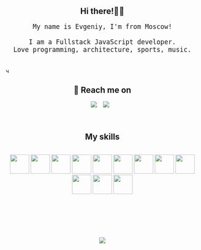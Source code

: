 
<h2 align="center">Hi there!✌🏼</h2>
<p align="center" style="font-size:120%">
  <samp>My name is Evgeniy, I'm from Moscow! <br> <br> I am a Fullstack JavaScript developer. <br>
  Love programming, architecture, sports, music.
  </samp>
  <br> <br>
</p>
ч

<!-- <h2 align="center">My projects 👨‍💻</h2> -->
<!-- 
<p align="center" style="font-size:120%">
  <samp>Check out my projects: <a href="https://github.com/gard65/cartWeb" target="_blank" style="font-size:130%">Попутка</a>
  </samp>
  <br> <br>
  <samp>Check out my projects: <a href="https://github.com/gard65/telegram_News" target="_blank" style="font-size:130%">Telegram Bot</a>
  </samp>
  <br> <br>
</p> -->


<h2 align="center">💬 Reach me on</h2>


<p align="center" align='right'>
  <a target="_blank" href="mailto:evgeniykoluscjinskiy@gmail.com"><img
    src="https://img.shields.io/badge/@mail-20232A?style=for-the-badge&logo=gmail"/></a>&nbsp;&nbsp;&nbsp;
  <a target="_blank" href="https://t.me/SkiPPy43"><img
    src="https://img.shields.io/badge/Telegram-20232A?style=for-the-badge&logo=telegram"/></a>&nbsp;&nbsp;&nbsp;
</p>

<br>

<h2 align="center">My skills</h2>
<br>

<div align="center">
      <img height=50px src="https://upload.wikimedia.org/wikipedia/commons/thumb/a/a7/React-icon.svg/2300px-React-icon.svg.png"/>
      <img height=50px src="https://uxwing.com/wp-content/themes/uxwing/download/10-brands-and-social-media/redux.png"/>
      <img height=50px src="https://upload.wikimedia.org/wikipedia/commons/d/dc/Javascript-shield.png"/>
      <img height=50px src="https://upload.wikimedia.org/wikipedia/commons/thumb/6/61/HTML5_logo_and_wordmark.svg/1024px-HTML5_logo_and_wordmark.svg.png"/>
      <img height=50px src="https://upload.wikimedia.org/wikipedia/commons/thumb/d/d5/CSS3_logo_and_wordmark.svg/1452px-CSS3_logo_and_wordmark.svg.png"/>
      <img height=50px src="https://upload.wikimedia.org/wikipedia/commons/thumb/9/91/Electron_Software_Framework_Logo.svg/1200px-Electron_Software_Framework_Logo.svg.png"/>
      <img height=50px src="https://media.tproger.ru/uploads/2022/04/node_js_icon-cover-icon-original.png"/>
      <img height=50px src="https://upload.wikimedia.org/wikipedia/commons/thumb/2/29/Postgresql_elephant.svg/1985px-Postgresql_elephant.svg.png"/>
      <img height=50px src="https://cdn.freebiesupply.com/logos/large/2x/sequelize-logo-svg-vector.svg"/>
      <img height=50px src="https://iconape.com/wp-content/png_logo_vector/jest-logo.png"/>
      <img width=50px src="https://uxwing.com/wp-content/themes/uxwing/download/07-web-app-development/rest-api.png"/>     
      <img height=50px src="https://git-scm.com/images/logos/downloads/Git-Icon-1788C.png"/>    

  <br><br>

</div>

<div align="center">


<br> <br>

  ![](https://visitor-badge.glitch.me/badge?page_id=KolEvg)

</div>

